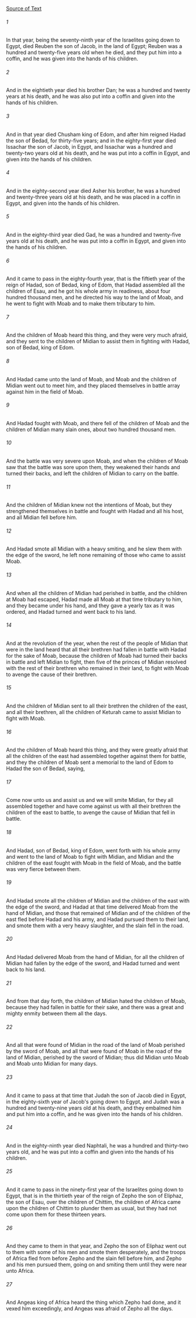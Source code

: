 [Source of Text](https://github.com/scrollmapper/bible_databases_deuterocanonical)

###### 1
In that year, being the seventy-ninth year of the Israelites going down to Egypt, died Reuben the son of Jacob, in the land of Egypt; Reuben was a hundred and twenty-five years old when he died, and they put him into a coffin, and he was given into the hands of his children.

###### 2
And in the eightieth year died his brother Dan; he was a hundred and twenty years at his death, and he was also put into a coffin and given into the hands of his children.

###### 3
And in that year died Chusham king of Edom, and after him reigned Hadad the son of Bedad, for thirty-five years; and in the eighty-first year died Issachar the son of Jacob, in Egypt, and Issachar was a hundred and twenty-two years old at his death, and he was put into a coffin in Egypt, and given into the hands of his children.

###### 4
And in the eighty-second year died Asher his brother, he was a hundred and twenty-three years old at his death, and he was placed in a coffin in Egypt, and given into the hands of his children.

###### 5
And in the eighty-third year died Gad, he was a hundred and twenty-five years old at his death, and he was put into a coffin in Egypt, and given into the hands of his children.

###### 6
And it came to pass in the eighty-fourth year, that is the fiftieth year of the reign of Hadad, son of Bedad, king of Edom, that Hadad assembled all the children of Esau, and he got his whole army in readiness, about four hundred thousand men, and he directed his way to the land of Moab, and he went to fight with Moab and to make them tributary to him.

###### 7
And the children of Moab heard this thing, and they were very much afraid, and they sent to the children of Midian to assist them in fighting with Hadad, son of Bedad, king of Edom.

###### 8
And Hadad came unto the land of Moab, and Moab and the children of Midian went out to meet him, and they placed themselves in battle array against him in the field of Moab.

###### 9
And Hadad fought with Moab, and there fell of the children of Moab and the children of Midian many slain ones, about two hundred thousand men.

###### 10
And the battle was very severe upon Moab, and when the children of Moab saw that the battle was sore upon them, they weakened their hands and turned their backs, and left the children of Midian to carry on the battle.

###### 11
And the children of Midian knew not the intentions of Moab, but they strengthened themselves in battle and fought with Hadad and all his host, and all Midian fell before him.

###### 12
And Hadad smote all Midian with a heavy smiting, and he slew them with the edge of the sword, he left none remaining of those who came to assist Moab.

###### 13
And when all the children of Midian had perished in battle, and the children at Moab had escaped, Hadad made all Moab at that time tributary to him, and they became under his hand, and they gave a yearly tax as it was ordered, and Hadad turned and went back to his land.

###### 14
And at the revolution of the year, when the rest of the people of Midian that were in the land heard that all their brethren had fallen in battle with Hadad for the sake of Moab, because the children of Moab had turned their backs in battle and left Midian to fight, then five of the princes of Midian resolved with the rest of their brethren who remained in their land, to fight with Moab to avenge the cause of their brethren.

###### 15
And the children of Midian sent to all their brethren the children of the east, and all their brethren, all the children of Keturah came to assist Midian to fight with Moab.

###### 16
And the children of Moab heard this thing, and they were greatly afraid that all the children of the east had assembled together against them for battle, and they the children of Moab sent a memorial to the land of Edom to Hadad the son of Bedad, saying,

###### 17
Come now unto us and assist us and we will smite Midian, for they all assembled together and have come against us with all their brethren the children of the east to battle, to avenge the cause of Midian that fell in battle.

###### 18
And Hadad, son of Bedad, king of Edom, went forth with his whole army and went to the land of Moab to fight with Midian, and Midian and the children of the east fought with Moab in the field of Moab, and the battle was very fierce between them.

###### 19
And Hadad smote all the children of Midian and the children of the east with the edge of the sword, and Hadad at that time delivered Moab from the hand of Midian, and those that remained of Midian and of the children of the east fled before Hadad and his army, and Hadad pursued them to their land, and smote them with a very heavy slaughter, and the slain fell in the road.

###### 20
And Hadad delivered Moab from the hand of Midian, for all the children of Midian had fallen by the edge of the sword, and Hadad turned and went back to his land.

###### 21
And from that day forth, the children of Midian hated the children of Moab, because they had fallen in battle for their sake, and there was a great and mighty enmity between them all the days.

###### 22
And all that were found of Midian in the road of the land of Moab perished by the sword of Moab, and all that were found of Moab in the road of the land of Midian, perished by the sword of Midian; thus did Midian unto Moab and Moab unto Midian for many days.

###### 23
And it came to pass at that time that Judah the son of Jacob died in Egypt, in the eighty-sixth year of Jacob's going down to Egypt, and Judah was a hundred and twenty-nine years old at his death, and they embalmed him and put him into a coffin, and he was given into the hands of his children.

###### 24
And in the eighty-ninth year died Naphtali, he was a hundred and thirty-two years old, and he was put into a coffin and given into the hands of his children.

###### 25
And it came to pass in the ninety-first year of the Israelites going down to Egypt, that is in the thirtieth year of the reign of Zepho the son of Eliphaz, the son of Esau, over the children of Chittim, the children of Africa came upon the children of Chittim to plunder them as usual, but they had not come upon them for these thirteen years.

###### 26
And they came to them in that year, and Zepho the son of Eliphaz went out to them with some of his men and smote them desperately, and the troops of Africa fled from before Zepho and the slain fell before him, and Zepho and his men pursued them, going on and smiting them until they were near unto Africa.

###### 27
And Angeas king of Africa heard the thing which Zepho had done, and it vexed him exceedingly, and Angeas was afraid of Zepho all the days.